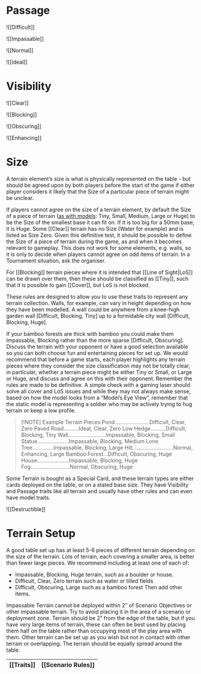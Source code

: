 # Passage

![[Difficult]]

![[Impassable]]

![[Normal]]

![[Ideal]]

# Visibility

![[Clear]]

![[Blocking]]

![[Obscuring]]

![[Enhancing]]
# Size

A terrain element’s size is what is physically represented on the table - but should be agreed upon by both players before the start of the game if either player considers it likely that the Size of a particular piece of terrain might be unclear.

If players cannot agree on the size of a terrain element, by default the Size of a piece of terrain ([as with models](Size): Tiny, Small, Medium, Large or Huge) to be the Size of the smallest base it can fit on. If it is too big for a 50mm base, it is Huge.
Some [[Clear]] terrain has no Size (Water for example) and is listed as Size Zero. Given this definitive test, it should be possible to define the Size of a piece of terrain during the game, as and when it becomes relevant to gameplay.
This does not work for some elements, e.g. walls, so it is only to decide when players cannot agree on odd items of terrain. In a Tournament situation, ask the organiser.

For [[Blocking]] terrain pieces where it is intended that [[Line of Sight|LoS]] can be drawn over them, then these should be classified as [[Tiny]], such that it is possible to gain [[Cover]], but LoS is not blocked.

These rules are designed to allow you to use these traits to represent any terrain collection. Walls, for example, can vary in height depending on how they have been modelled. A wall could be anywhere from a knee-high garden wall [Difficult, Blocking, Tiny] up to a formidable city wall [Difficult, Blocking, Huge].

If your bamboo forests are thick with bamboo you could make them Impassable, Blocking rather than the more sparse [Difficult, Obscuring].
Discuss the terrain with your opponent or have a good selection available so you can both choose fun and entertaining pieces for set up.
We would recommend that before a game starts, each player highlights any terrain pieces where they consider the size classification may not be totally clear, in particular, whether a terrain piece might be either Tiny or Small, or Large or Huge, and discuss and agree on this with their opponent.
Remember the rules are made to be definitive. A simple check with a gaming laser should solve all cover and LoS issues and while they may not always make sense, based on how the model looks from a “Model’s Eye View”, remember that the static model is representing a soldier who may be actively trying to hug terrain or keep a low profile.

>[!NOTE] Example Terrain Pieces
Pond.......................Difficult, Clear, Zero
Paved Road..........Ideal, Clear, Zero
Low Hedge..........Difficult, Blocking, Tiny
Wall.........................Impassable, Blocking, Small
Statue.....................Impassable, Blocking, Medium
Lone Tree..............Impassable, Blocking, Large
Hill...........................Normal, Enhancing, Large
Bamboo Forest...Difficult, Obscuring, Huge
House.....................Impassable, Blocking, Huge
Fog..........................Normal, Obscuring, Huge

Some Terrain is bought as a Special Card, and these terrain types are either cards deployed on the table, or on a stated base size.
They have Visibility and Passage traits like all terrain and usually have other rules and can even have model traits.

![[Destructible]]
# Terrain Setup
A good table set up has at least 5-6 pieces of different terrain depending on the size of the terrain. Lots of terrain, each covering a smaller area, is better than fewer large pieces. We recommend including at least one of each of:
- Impassable, Blocking, Huge terrain, such as a boulder or house.
- Difficult, Clear, Zero terrain such as water or tilled fields
- Difficult, Obscuring, Large such as a bamboo forest Then add other items.

Impassable Terrain cannot be deployed within 2” of Scenario Objectives or other impassable terrain. Try to avoid placing it in the area of a scenario or deployment zone.
Terrain should be 2” from the edge of the table, but if you have very large items of terrain, these can often be best used by placing them half on the table rather than occupying most of the play area with them.
Other terrain can be set up as you wish but not in contact with other terrain or overlapping.
The terrain should be equally spread around the table.

| [[Traits]] | [[Scenario Rules]] |
| ---------- | ------------------ |
